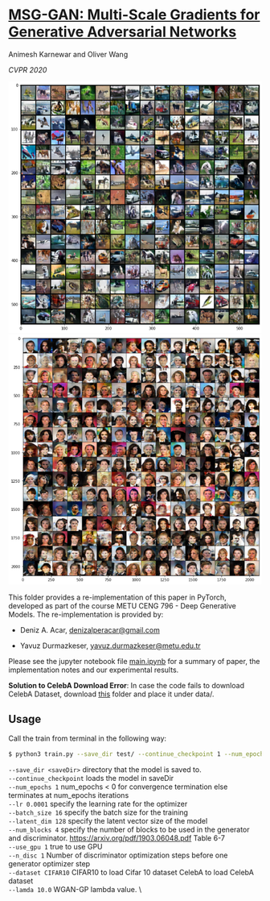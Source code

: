 # [MSG-GAN: Multi-Scale Gradients for Generative Adversarial Networks](https://arxiv.org/pdf/1903.06048.pdf)


Animesh Karnewar and Oliver Wang


*CVPR 2020*

<img src="doc/cifar10_res.png" width="600" height="auto"/>
<img src="doc/celeba_res.png" width="600" height="auto"/>

This folder provides a re-implementation of this paper in PyTorch, developed as part of the course METU CENG 796 - Deep Generative Models. The re-implementation is provided by:

* Deniz A. Acar, denizalperacar@gmail.com

* Yavuz Durmazkeser, yavuz.durmazkeser@metu.edu.tr


Please see the jupyter notebook file [main.ipynb](main.ipynb) for a summary of paper, the implementation notes and our experimental results.


**Solution to CelebA Download Error**: In case the code fails to download CelebA Dataset, download [this](https://drive.google.com/drive/folders/1hDQKv_NbYv2lk2sdBiVPQQivMWNSqTOC?usp=sharing) folder and place it under data/.


## Usage

Call the train from terminal in the following way:

```bash
$ python3 train.py --save_dir test/ --continue_checkpoint 1 --num_epochs 1 --lr 0.0001 --batch_size 16 --latent_dim 128 --num_blocks 4 --use_gpu 1 --n_disc 1 --dataset CIFAR10 --lamda 10.0
```
`--save_dir <saveDir>`  directory that the model is saved to. \
`--continue_checkpoint` loads the model in saveDir \
`--num_epochs 1`        num_epochs < 0 for convergence termination else terminates at num_epochs iterations \
`--lr 0.0001`           specify the learning rate for the optimizer \
`--batch_size 16`       specify the batch size for the training \
`--latent_dim 128`      specify the latent vector size of the model \
`--num_blocks 4`        specify the number of blocks to be used in the generator and discriminator. https://arxiv.org/pdf/1903.06048.pdf Table 6-7 \
`--use_gpu 1`           true to use GPU \
`--n_disc 1`            Number of discriminator optimization steps before one generator optimizer step \
`--dataset CIFAR10`     CIFAR10 to load Cifar 10 dataset CelebA to load CelebA dataset \
`--lamda 10.0`          WGAN-GP lambda value. \
